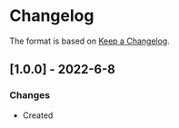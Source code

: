 # Changelog

The format is based on [Keep a Changelog](https://keepachangelog.com/en/1.0.0/).

## [1.0.0] - 2022-6-8
### Changes
- Created
